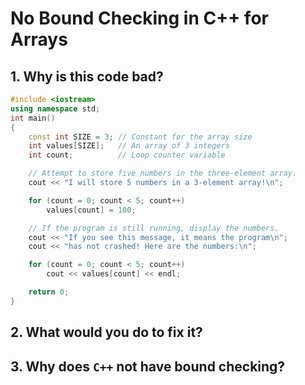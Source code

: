 # No Bound Checking in C++ for Arrays

## 1. Why is this code bad?

```c++
#include <iostream>
using namespace std;
int main()
{
    const int SIZE = 3; // Constant for the array size
    int values[SIZE];   // An array of 3 integers
    int count;          // Loop counter variable

    // Attempt to store five numbers in the three-element array.
    cout << "I will store 5 numbers in a 3-element array!\n";

    for (count = 0; count < 5; count++)
        values[count] = 100;

    // If the program is still running, display the numbers.
    cout << "If you see this message, it means the program\n";
    cout << "has not crashed! Here are the numbers:\n";

    for (count = 0; count < 5; count++)
        cout << values[count] << endl;

    return 0;
}
```

## 2. What would you do to fix it?

## 3. Why does `C++` not have bound checking?
